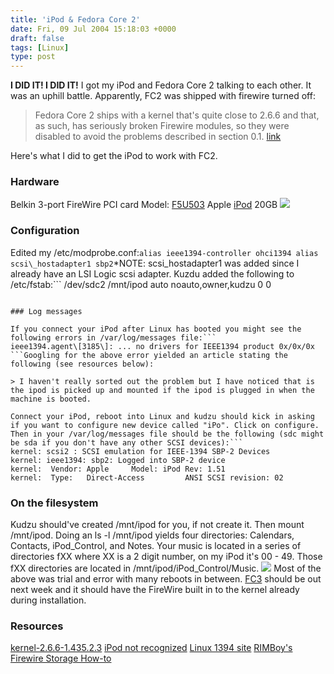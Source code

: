 ```yaml
---
title: 'iPod & Fedora Core 2'
date: Fri, 09 Jul 2004 15:18:03 +0000
draft: false
tags: [Linux]
type: post
---
```


**I DID IT! I DID IT!** I got my iPod and Fedora Core 2 talking to each other. It was an uphill battle. Apparently, FC2 was shipped with firewire turned off:

> Fedora Core 2 ships with a kernel that's quite close to 2.6.6 and that, as such, has seriously broken Firewire modules, so they were disabled to avoid the problems described in section 0.1. [link](http://www.ic.unicamp.br/%7Eoliva/snapshots/FC2-firewire/0README)

Here's what I did to get the iPod to work with FC2.

### Hardware

Belkin 3-port FireWire PCI card Model: [F5U503](http://catalog.belkin.com/IWCatProductPage.process?Merchant_Id=&Section_Id=1969&pcount=&Product_Id=149022) Apple [iPod](http://www.apple.com/ipod/index.html) 20GB ![](http://jroller.com/resources/jmrodri/ipod.jpg)

### Configuration

Edited my /etc/modprobe.conf:```
alias ieee1394-controller ohci1394
alias scsi\_hostadapter1 sbp2
```\*NOTE: scsi\_hostadapter1 was added since I already have an LSI Logic scsi adapter. Kuzdu added the following to /etc/fstab:```
/dev/sdc2  /mnt/ipod  auto  noauto,owner,kudzu 0 0
```

### Log messages

If you connect your iPod after Linux has booted you might see the following errors in /var/log/messages file:```
ieee1394.agent\[3185\]: ... no drivers for IEEE1394 product 0x/0x/0x
```Googling for the above error yielded an article stating the following (see resources below):

> I haven't really sorted out the problem but I have noticed that is the ipod is picked up and mounted if the ipod is plugged in when the machine is booted.

Connect your iPod, reboot into Linux and kudzu should kick in asking if you want to configure new device called "iPo". Click on configure. Then in your /var/log/messages file should be the following (sdc might be sda if you don't have any other SCSI devices):```
kernel: scsi2 : SCSI emulation for IEEE-1394 SBP-2 Devices
kernel: ieee1394: sbp2: Logged into SBP-2 device
kernel:  Vendor: Apple     Model: iPod Rev: 1.51
kernel:  Type:   Direct-Access         ANSI SCSI revision: 02
```

### On the filesystem

Kudzu should've created /mnt/ipod for you, if not create it. Then mount /mnt/ipod. Doing an ls -l /mnt/ipod yields four directories: Calendars, Contacts, iPod\_Control, and Notes. Your music is located in a series of directories fXX where XX is a 2 digit number, on my iPod it's 00 - 49. Those fXX directories are located in /mnt/ipod/iPod\_Control/Music. ![](http://fedora.redhat.com/images/header-fedora_logo.png) Most of the above was trial and error with many reboots in between. [FC3](http://fedora.redhat.com/participate/schedule/) should be out next week and it should have the FireWire built in to the kernel already during installation.

### Resources

[kernel-2.6.6-1.435.2.3](http://fedoranews.org/updates/FEDORA-2004-205.shtml) [iPod not recognized](http://www.linux.ie/pipermail/ilug/2004-June/016218.html) [Linux 1394 site](http://www.linux1394.org/) [RIMBoy's Firewire Storage How-to](http://www.rimboy.com/firewire/#dh)